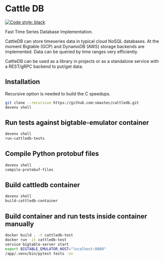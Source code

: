 # Cattle DB

[![Code style: black](https://img.shields.io/badge/code%20style-black-000000.svg)](https://github.com/psf/black)

Fast Time Series Database Implementation.

CattleDB can store timeseries data in typical cloud NoSQL databases.
At the moment Bigtable (GCP) and DynamoDB (AWS) storage backends are implemented.
Data can be queried by time ranges very efficiently.

CattleDB can be used as a library in projects or as a standalone service with a REST/gRPC backend to put/get data.

## Installation

Recursive option is needed to build the C speedups.

```sh
git clone --recursive https://github.com:smaxtec/cattledb.git
devenv shell
```

## Run tests against bigtable-emulator container

```sh
devenv shell
run-cattledb-tests
```

## Compile Python protobuf files

```sh
devenv shell
compile-protobuf-files
```

## Build cattledb container

```sh
devenv shell
build-cattledb-container
```

## Build container and run tests inside container manually

```sh
docker build . -t cattledb-test
docker run -it cattledb-test
service bigtable-server start
export BIGTABLE_EMULATOR_HOST="localhost:8080"
/app/.venv/bin/pytest tests -vv
```
